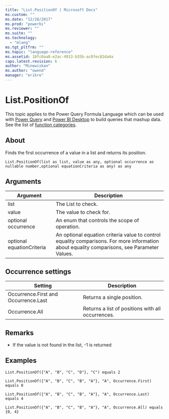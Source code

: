 ```yaml
---
title: "List.PositionOf | Microsoft Docs"
ms.custom: ""
ms.date: "12/28/2017"
ms.prod: "powerbi"
ms.reviewer: ""
ms.suite: ""
ms.technology: 
  - "mlang"
ms.tgt_pltfrm: ""
ms.topic: "language-reference"
ms.assetid: 18fc0aa8-e2ac-4913-b35b-ac8fec82da4a
caps.latest.revision: 6
author: "Minewiskan"
ms.author: "owend"
manager: "erikre"
---
```

# List.PositionOf
This topic applies to the Power Query Formula Language which can be used with [Power Query](https://support.office.com/article/Introduction-to-Microsoft-Power-Query-for-Excel-6E92E2F4-2079-4E1F-BAD5-89F6269CD605) and [Power BI Desktop](http://go.microsoft.com/fwlink/p/?LinkId=618607) to build queries that mashup data. See the list of [function categories](https://msdn.microsoft.com/en-us/library/mt211003.aspx).  
  
## About  
Finds the first occurrence of a value in a list and returns its position.  
  
```  
List.PositionOf(list as list, value as any, optional occurrence as nullable number,optional equationCriteria as any) as any  
```  
  
## Arguments  
  
|Argument|Description|  
|------------|---------------|  
|list|The List to check.|  
|value|The value to check for.|  
|optional occurrence|An enum that controls the scope of operation.|  
|optional equationCriteria|An optional equation criteria value to control equality comparisons. For more information about equality comparisons, see Parameter Values.|  
  
## Occurrence settings  
  
|**Setting**|**Description**|  
|---------------|-------------------|  
|Occurrence.First and Occurrence.Last|Returns a single position.|  
|Occurrence.All|Returns a list of positions with all occurrences.|  
  
## <a name="__toc360789324"></a>Remarks  
  
-   If the value is not found in the list, -1 is returned  
  
## Examples  
  
```  
List.PositionOf({"A", "B", "C", "D"}, "C") equals 2  
```  
  
```  
List.PositionOf({"A", "B", "C", "B", "A"}, "A", Occurrence.First)  equals 0  
```  
  
```  
List.PositionOf({"A", "B", "C", "B", "A"}, "A", Occurrence.Last) equals 4  
```  
  
```  
List.PositionOf({"A", "B", "C", "B", "A"}, "A", Occurrence.All) equals {0, 4}  
```  

